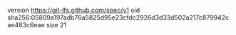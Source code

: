 version https://git-lfs.github.com/spec/v1
oid sha256:05809a197adb76a5825d95e23cfdc2926d3d33d502a217c879942cae483c6eae
size 21
